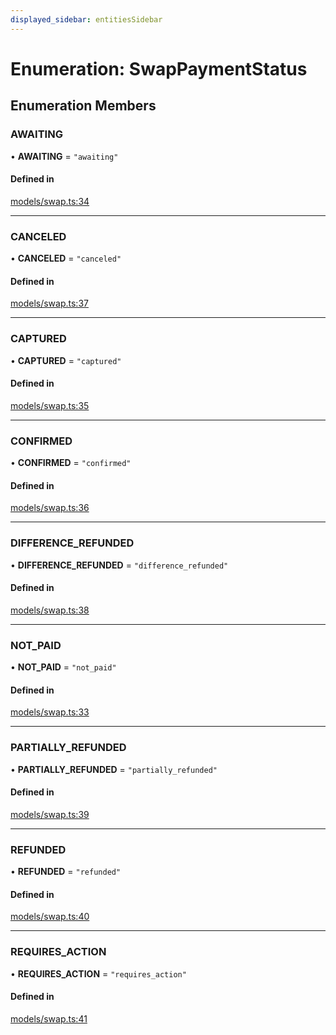 ```yaml
---
displayed_sidebar: entitiesSidebar
---
```


# Enumeration: SwapPaymentStatus

## Enumeration Members

### AWAITING

• **AWAITING** = ``"awaiting"``

#### Defined in

[models/swap.ts:34](https://github.com/medusajs/medusa/blob/076b41bb8/packages/medusa/src/models/swap.ts#L34)

___

### CANCELED

• **CANCELED** = ``"canceled"``

#### Defined in

[models/swap.ts:37](https://github.com/medusajs/medusa/blob/076b41bb8/packages/medusa/src/models/swap.ts#L37)

___

### CAPTURED

• **CAPTURED** = ``"captured"``

#### Defined in

[models/swap.ts:35](https://github.com/medusajs/medusa/blob/076b41bb8/packages/medusa/src/models/swap.ts#L35)

___

### CONFIRMED

• **CONFIRMED** = ``"confirmed"``

#### Defined in

[models/swap.ts:36](https://github.com/medusajs/medusa/blob/076b41bb8/packages/medusa/src/models/swap.ts#L36)

___

### DIFFERENCE\_REFUNDED

• **DIFFERENCE\_REFUNDED** = ``"difference_refunded"``

#### Defined in

[models/swap.ts:38](https://github.com/medusajs/medusa/blob/076b41bb8/packages/medusa/src/models/swap.ts#L38)

___

### NOT\_PAID

• **NOT\_PAID** = ``"not_paid"``

#### Defined in

[models/swap.ts:33](https://github.com/medusajs/medusa/blob/076b41bb8/packages/medusa/src/models/swap.ts#L33)

___

### PARTIALLY\_REFUNDED

• **PARTIALLY\_REFUNDED** = ``"partially_refunded"``

#### Defined in

[models/swap.ts:39](https://github.com/medusajs/medusa/blob/076b41bb8/packages/medusa/src/models/swap.ts#L39)

___

### REFUNDED

• **REFUNDED** = ``"refunded"``

#### Defined in

[models/swap.ts:40](https://github.com/medusajs/medusa/blob/076b41bb8/packages/medusa/src/models/swap.ts#L40)

___

### REQUIRES\_ACTION

• **REQUIRES\_ACTION** = ``"requires_action"``

#### Defined in

[models/swap.ts:41](https://github.com/medusajs/medusa/blob/076b41bb8/packages/medusa/src/models/swap.ts#L41)
